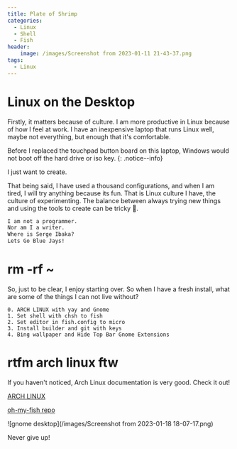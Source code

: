 ```yaml
---
title: Plate of Shrimp
categories:
  - Linux
  - Shell
  - Fish
header:
    image: /images/Screenshot from 2023-01-11 21-43-37.png
tags:
  - Linux
---
```

# Linux on the Desktop

Firstly, it matters because of culture. I am more productive in Linux because of
how I feel at work. I have an inexpensive laptop that runs Linux well, maybe not
everything, but enough that it's comfortable.

Before I replaced the touchpad button board on this laptop, Windows would not
boot off the hard drive or iso key.
{: .notice--info}

I just want to create. 

That being said, I have used a thousand configurations, and when I am tired, I
will try anything because its fun. That is Linux culture I have, the culture of
experimenting.  The balance between always trying new things and 
using the tools to create can be tricky 🥸. 

```txt
I am not a programmer.
Nor am I a writer.
Where is Serge Ibaka?
Lets Go Blue Jays!
```

# rm -rf ~

So, just to be clear, I enjoy starting over. So when I have a fresh install, what
are some of the things I can not live without?
    
    0. ARCH LINUX with yay and Gnome
    1. Set shell with chsh to fish
    2. Set editor in fish.config to micro
    3. Install builder and git with keys
    4. Bing wallpaper and Hide Top Bar Gnome Extensions

# rtfm arch linux ftw

If you haven't noticed, Arch Linux documentation is very good. Check it out!

[ARCH LINUX](https://archlinux.org)

<script src="https://gist.github.com/ddupas/1c81e390f7db6cf2273f13790db3b3c3.js"></script>

[oh-my-fish repo](https://github.com/oh-my-fish/oh-my-fish)

![gnome desktop](/images/Screenshot from 2023-01-18 18-07-17.png)

Never give up!
